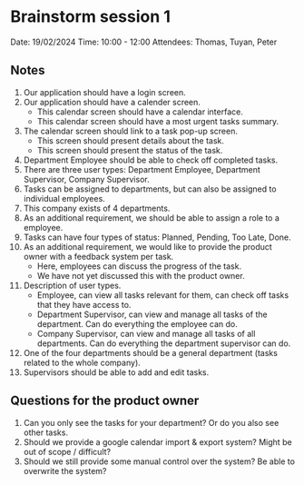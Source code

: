 # Brainstorm session 1

Date: 19/02/2024
Time: 10:00 - 12:00
Attendees: Thomas, Tuyan, Peter

## Notes

1. Our application should have a login screen.
2. Our application should have a calender screen.
   - This calendar screen should have a calendar interface.
   - This calendar screen should have a most urgent tasks summary.
3. The calendar screen should link to a task pop-up screen.
   - This screen should present details about the task.
   - This screen should present the status of the task.
4. Department Employee should be able to check off completed tasks.
5. There are three user types: Department Employee, Department Supervisor, Company Supervisor.
6. Tasks can be assigned to departments, but can also be assigned to individual employees.
7. This company exists of 4 departments.
8. As an additional requirement, we should be able to assign a role to a employee.
9. Tasks can have four types of status: Planned, Pending, Too Late, Done.
10. As an additional requirement, we would like to provide the product owner with a feedback system per task.
    - Here, employees can discuss the progress of the task.
    - We have not yet discussed this with the product owner.
11. Description of user types.
    - Employee, can view all tasks relevant for them, can check off tasks that they have access to.
    - Department Supervisor, can view and manage all tasks of the department. Can do everything the employee can do.
    - Company Supervisor, can view and manage all tasks of all departments. Can do everything the department supervisor can
      do.
12. One of the four departments should be a general department (tasks related to the whole company).
13. Supervisors should be able to add and edit tasks.

## Questions for the product owner

1. Can you only see the tasks for your department? Or do you also see other tasks.
2. Should we provide a google calendar import & export system? Might be out of scope / difficult?
3. Should we still provide some manual control over the system? Be able to overwrite the system?
